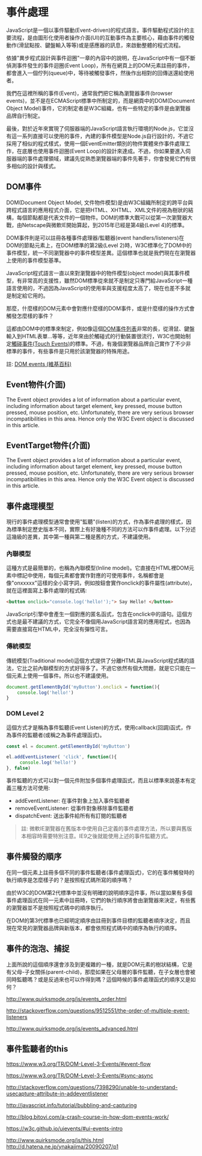 # 事件處理

JavaScript是一個以事件驅動(Event-driven)的程式語言。事件驅動程式設計的主要流程，是由圖形化使用者操作介面(UI)的互動事件為主要核心，藉由事件的觸發動作(滑鼠點按、鍵盤輸入等等)或是感應器的訊息，來啟動整體的程式流程。

依據"異步程式設計與事件迴圈"一章的內容中的說明，在JavaScript中有一個不斷偵測事件發生的事件迴圈(Event Loop)，所有在網頁上的DOM元素註冊的事件，都會進入一個佇列(queue)中，等待被觸發事件，然後作出相對的回傳送還給使用者。

我們在這裡所稱的事件(Event)，通常我們把它稱為瀏覽器事件(browser events)，並不是在ECMAScript標準中所制定的，而是網頁中的DOM(Document Object Model)事件，它的制定者是W3C組織，也有一些特定的事件是由瀏覽器品牌自行制定。

最後，對於近年來實現了伺服器端的JavaScript語言執行環境的Node.js，它並沒有這一系列直接可以使用的事件，內建的事件模型是Node.js自行設計的，不過它採用了相似的程式樣式，使用一個EventEmitter類別的物件實體來作事件處理工作，在底層也使用事件迴圈(Event Loop)的設計來達成。不過，你如果要進入伺服器端的事件處理領域，建議先從熟悉瀏覽器端的事件先著手，你會發覺它們有很多相似的設計與樣式。

## DOM事件

DOM(Document Object Model, 文件物件模型)是由W3C組織所制定的跨平台與跨程式語言的應用程式介面，它是把HTML、XHTML、XML文件的視為樹狀的結構，每個節點都是代表文件的一個物件。DOM的標準大戰可以從第一次瀏覽器大戰，由Netscape與微軟IE開始算起，到2015年已經是第4級(Level 4)的標準。

DOM事件則是可以註冊各種事件處理器/監聽器(event handlers/listeners)在DOM的節點元素上，在DOM標準的第2級(Level 2)時，W3C標準化了DOM中的事件模型，統一不同瀏覽器中的事件模型差異。這個標準也就是我們現在在瀏覽器上使用的事件模型基準。

JavaScript程式語言一直以來對瀏覽器中的物件模型(object model)與其事件模型，有非常高的支援性，雖然DOM標準從來就不是制定只專門給JavaScript一種語言使用的，不過因為JavaScript的使用率與支援程度太高了，現在也差不多就是制定給它用的。

那麼，什麼樣的DOM元素中會對應什麼樣的DOM事件，或是什麼樣的操作方式會觸發怎麼樣的事件？

這都由DOM中的標準來制定，例如像這個[DOM事件列表](http://www.w3schools.com/jsref/dom_obj_event.asp)非常的長，從滑鼠、鍵盤輸入到HTML表單…等等，近年來由於觸碰式的行動裝置很流行，W3C也開始制定[觸碰事件(Touch Events)](https://dvcs.w3.org/hg/webevents/raw-file/tip/touchevents.html)的標準。不過，有幾個瀏覽器品牌自己實作了不少非標準的事件，有些事件是只用於該瀏覽器的特殊用途。

註: [DOM events (維基百科)](https://en.wikipedia.org/wiki/DOM_events)

## Event物件(介面)

The Event object provides a lot of information about a particular event, including information about target element, key pressed, mouse button pressed, mouse position, etc. Unfortunately, there are very serious browser incompatibilities in this area. Hence only the W3C Event object is discussed in this article.

## EventTarget物件(介面)

The Event object provides a lot of information about a particular event, including information about target element, key pressed, mouse button pressed, mouse position, etc. Unfortunately, there are very serious browser incompatibilities in this area. Hence only the W3C Event object is discussed in this article.

## 事件處理模型

現行的事件處理模型通常會使用"監聽"(listen)的方式，作為事件處理的樣式，因為標準制定歷史版本不同，實際上有好幾種不同的方法可以作事件處理。以下分述這幾級的差異，其中第一種與第二種是舊的方式，不建議使用。

### 內聯模型

這種方式是最簡單的，也稱為內聯模型(Inline model)。它直接在HTML裡DOM元素中標記中使用，每個元素都會實作對應的可使用事件，名稱都會是像"onxxxxx"這樣的全小寫字詞，例如按鈕會實作onclick的事件屬性(attribute)，就在這裡面寫上事件處理的程式碼:

```html
<button onclick="console.log('hello!');"> Say Hello! </button>
```

JavaScript引擎中會產生一個對應的匿名函式，包含在onclick中的語句。這個方式也是最不建議的方式，它完全不像個用JavaScript語言寫的應用程式，也因為需要直接寫在HTML中，完全沒有彈性可言。

### 傳統模型

傳統模型(Traditional model)這個方式提供了分離HTML與JavaScript程式碼的語法，它比之前內聯模型的方式好得多了。不過它依然有個大問題，就是它只能在一個元素上使用一個事件。所以也不建議使用。

```js
document.getElementById('myButton').onclick = function(){
    console.log('hello!')
}
```

### DOM Level 2

這個方式才是稱為事件監聽(Event Listen)的方式，使用callback(回調)函式，作為事件的監聽者(或稱之為事件處理函式)。

```js
const el = document.getElementById('myButton')

el.addEventListener( 'click', function(){
     console.log('hello!')
}, false)
```

事件監聽的方式可以對一個元件附加多個事件處理函式，而且以標準來說基本有定義三種方法可使用:

- addEventListener: 在事件對象上加入事件監聽者
- removeEventListener: 從事件對象移除事件監聽者
- dispatchEvent: 送出事件給所有有訂閱的監聽者

> 註: 微軟IE瀏覽器在舊版本中使用自己定義的事件處理方法，所以要與舊版本相容時需要特別注意。IE9之後就能使用上述的事件監聽方式。

## 事件觸發的順序

在同一個元素上註冊多個不同的事件監聽者(事件處理函式)，它的在事件觸發時的執行順序是怎麼樣子的？是按照程式碼所寫的順序嗎？

由於W3C的DOM第2代標準中並沒有明確的說明順序這件事，所以當如果有多個事件處理函式在同一元素中註冊時，它們的執行順序將會由瀏覽器來決定，有些舊的瀏覽器並不是按照程式碼中的順序執行。

在DOM的第3代標準也已經明定順序由註冊到事件目標的監聽者順序決定，而且現在常見的瀏覽器品牌與新版本，都會依照程式碼中的順序為執行的順序。

## 事件的泡泡、捕捉

上面所說的這個順序還會涉及到更複雜的一種，就是DOM元素的樹狀結構，它是有父母-子女關係(parent-child)，那麼如果在父母層的事件監聽，在子女層也會被同時監聽嗎？或是反過來也可以作得到嗎？這個時候的事件處理函式的順序又是如何？

http://www.quirksmode.org/js/events_order.html

http://stackoverflow.com/questions/9512551/the-order-of-multiple-event-listeners

http://www.quirksmode.org/js/events_advanced.html

## 事件監聽者的this


https://www.w3.org/TR/DOM-Level-3-Events/#event-flow

https://www.w3.org/TR/DOM-Level-3-Events/#sync-async

http://stackoverflow.com/questions/7398290/unable-to-understand-usecapture-attribute-in-addeventlistener

http://javascript.info/tutorial/bubbling-and-capturing

http://blog.bitovi.com/a-crash-course-in-how-dom-events-work/

https://w3c.github.io/uievents/#ui-events-intro

http://www.quirksmode.org/js/this.html
http://d.hatena.ne.jp/ynakajima/20090207/p1